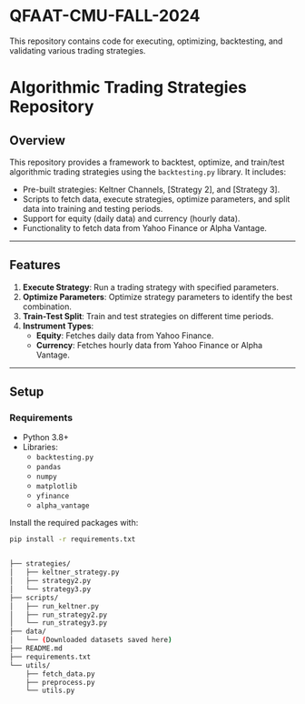 # QFAAT-CMU-FALL-2024
This repository contains code for executing, optimizing, backtesting, and validating various trading strategies. 

# Algorithmic Trading Strategies Repository

## Overview

This repository provides a framework to backtest, optimize, and train/test algorithmic trading strategies using the `backtesting.py` library. It includes:

- Pre-built strategies: Keltner Channels, [Strategy 2], and [Strategy 3].
- Scripts to fetch data, execute strategies, optimize parameters, and split data into training and testing periods.
- Support for equity (daily data) and currency (hourly data).
- Functionality to fetch data from Yahoo Finance or Alpha Vantage.

---

## Features

1. **Execute Strategy**: Run a trading strategy with specified parameters.
2. **Optimize Parameters**: Optimize strategy parameters to identify the best combination.
3. **Train-Test Split**: Train and test strategies on different time periods.
4. **Instrument Types**:
   - **Equity**: Fetches daily data from Yahoo Finance.
   - **Currency**: Fetches hourly data from Yahoo Finance or Alpha Vantage.

---

## Setup

### Requirements

- Python 3.8+
- Libraries:
  - `backtesting.py`
  - `pandas`
  - `numpy`
  - `matplotlib`
  - `yfinance`
  - `alpha_vantage`

Install the required packages with:

```bash
pip install -r requirements.txt


├── strategies/
│   ├── keltner_strategy.py
│   ├── strategy2.py
│   └── strategy3.py
├── scripts/
│   ├── run_keltner.py
│   ├── run_strategy2.py
│   └── run_strategy3.py
├── data/
│   └── (Downloaded datasets saved here)
├── README.md
├── requirements.txt
└── utils/
    ├── fetch_data.py
    ├── preprocess.py
    └── utils.py
```